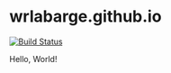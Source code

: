 # wrlabarge.github.io

[![Build Status](https://travis-ci.com/wrlabarge/wrlabarge.github.io.svg?branch=master)](https://travis-ci.com/wrlabarge/wrlabarge.github.io)

Hello, World!
